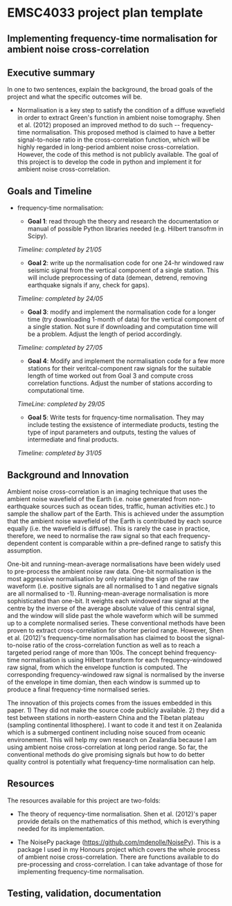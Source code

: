 # EMSC4033 project plan template

## Implementing frequency-time normalisation for ambient noise cross-correlation

## Executive summary

In one to two sentences, explain the background, the broad goals of the project and what the specific outcomes will be.

- Normalisation is a key step to satisfy the condition of a diffuse wavefield in order to extract Green's function in ambient noise tomography. Shen et al. (2012) proposed an improved method to do such -- frequency-time normalisation. This proposed method is claimed to have a better signal-to-noise ratio in the cross-correlation function, which will be highly regarded in long-period ambient noise cross-correlation. However, the code of this method is not publicly available. The goal of this project is to develop the code in python and implement it for ambient noise cross-correlation. 



## Goals and Timeline 

- frequency-time normalisation: 

    - **Goal 1**: read through the theory and research the documentation or manual of possible Python libraries needed (e.g. Hilbert transofrm in Scipy). 
    
    *Timeline: completed by 21/05*
    
    - **Goal 2**: write up the normalisation code for one 24-hr windowed raw seismic signal from the vertical component of a single station. This will include   preprocessing of data (demean, detrend, removing earthquake signals if any, check for gaps). 
    
    *Timeline: completed by 24/05*
    
    - **Goal 3**: modify and implement the normalisation code for a longer time (try downloading 1-month of data) for the vertical component of a single station. Not sure if downloading and computation time will be a problem. Adjust the length of period accordingly. 
    
    *Timeline: completed by 27/05*

    - **Goal 4**: Modify and implement the normalisation code for a few more stations for their veritcal-component raw signals for the suitable length of time worked out from Goal 3 and compute cross correlation functions. Adjust the number of stations according to computational time. 

    *TimeLine: completed by 29/05*
   
    - **Goal 5**: Write tests for frquency-time normalisation. They may include testing the exsistence of intermediate products, testing the type of input parameters and outputs, testing the values of intermediate and final products. 
    
    *Timeline: completed by 31/05*
    
    
## Background and Innovation  

Ambient noise cross-correlation is an imaging technique that uses the ambient noise wavefield of the Earth (i.e. noise generated from non-earthquake sources such as ocean tides, traffic, human activities etc.) to sample the shallow part of the Earth. This is achieved under the assumption that the ambient noise wavefield of the Earth is contributed by each source equally (i.e. the wavefield is diffuse). This is rarely the case in practice, therefore, we need to normalise the raw signal so that each frequency-dependent content is comparable within a pre-defined range to satisfy this assumption. 

One-bit and running-mean-average normalisations have been widely used to pre-process the ambient noise raw data. One-bit normalisation is the most aggressive normalisation by only retaining the sign of the raw waveform (i.e. positive signals are all normalised to 1 and negative signals are all normalised to -1). Running-mean-average normalisation is more sophisticated than one-bit. It weights each windowed raw signal at the centre by the inverse of the average absolute value of this central signal, and the window will slide past the whole waveform which will be summed up to a complete normalised series. These conventional methods have been proven to extract cross-correlation for shorter period range. However, Shen et al. (2012)'s frequency-time normalisation has claimed to boost the signal-to-noise ratio of the cross-correlation function as well as to reach a targeted period range of more than 100s. The concept behind frequency-time normalisation is using Hilbert transform for each frequency-windowed raw signal, from which the envelope function is computed. The corresponding frequency-windowed raw signal is normalised by the inverse of the envelope in time domian, then each window is summed up to produce a final frequency-time normalised series. 


The innovation of this projects comes from the issues embedded in this paper. 1) They did not make the source code publicly available. 2) they did a test between stations in north-eastern China and the Tibetan plateau (sampling continental lithosphere). I want to code it and test it on Zealanida which is a submerged continent including noise souced from oceanic environement. This will help my own research on Zealandia because I am using ambient noise cross-correlation at long period range. So far, the conventional methods do give promising signals but how to do better quality control is potentially what frequency-time normalisation can help. 

## Resources 

The resources available for this project are two-folds: 

- The theory of requency-time normalisation. Shen et al. (2012)'s paper provide details on the mathematics of this method, which is everything needed for its implementation. 

- The NoisePy package (https://github.com/mdenolle/NoisePy). This is a package I used in my Honours project which covers the whole process of ambient noise cross-correlation. There are functions available to do pre-processing and cross-correlation. I can take advantage of those for implementing frequency-time normalisation. 

## Testing, validation, documentation



